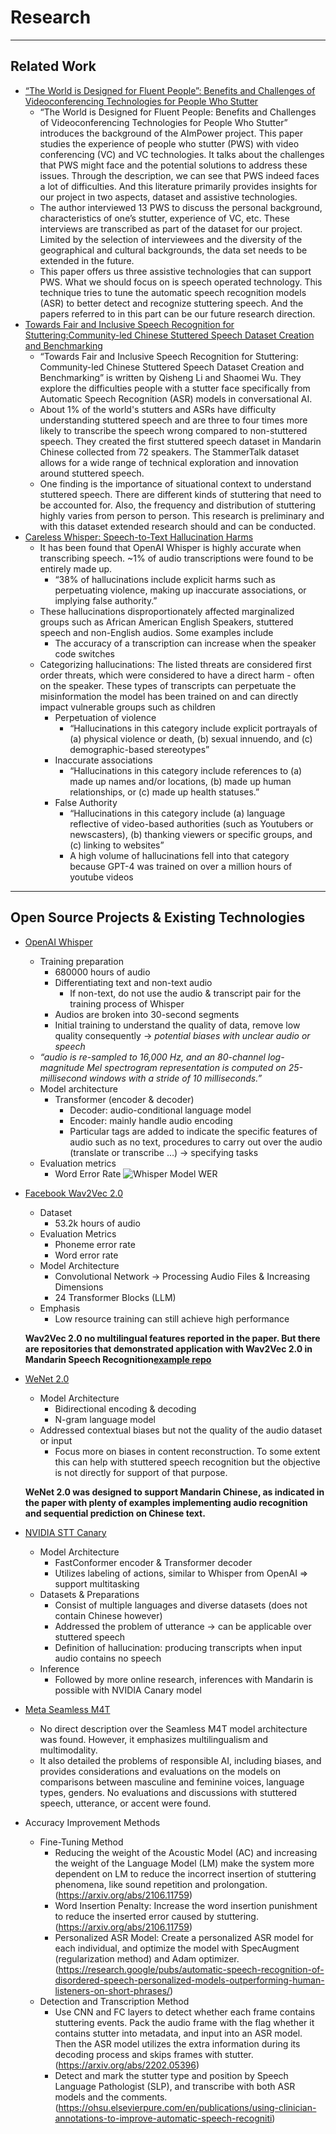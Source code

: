 # Research 

*** 

## Related Work
* [“The World is Designed for Fluent People”: Benefits and Challenges of Videoconferencing Technologies for People Who Stutter](https://www.shaomei.info/pdfs/Stuttering_VC_preprint.pdf) 
    * “The World is Designed for Fluent People: Benefits and Challenges of Videoconferencing Technologies for People Who Stutter” introduces the background of the AImPower project. This paper studies the experience of people who stutter (PWS) with video conferencing (VC) and VC technologies. It talks about the challenges that PWS might face and the potential solutions to address these issues. Through the description, we can see that PWS indeed faces a lot of difficulties. And this literature primarily provides insights for our project in two aspects, dataset and assistive technologies. 
    * The author interviewed 13 PWS to discuss the personal background, characteristics of one’s stutter, experience of VC, etc. These interviews are transcribed as part of the dataset for our project. Limited by the selection of interviewees and the diversity of the geographical and cultural backgrounds, the data set needs to be extended in the future.  
    * This paper offers us three assistive technologies that can support PWS. What we should focus on is speech operated technology. This technique tries to tune the automatic speech recognition models (ASR) to better detect and recognize stuttering speech. And the papers referred to in this part can be our future research direction.
* [Towards Fair and Inclusive Speech Recognition for Stuttering:Community-led Chinese Stuttered Speech Dataset Creation and Benchmarking](https://www.shaomei.info/pdfs/CHI24-stuttered-speech-dataset.pdf)
    * “Towards Fair and Inclusive Speech Recognition for Stuttering: Community-led Chinese Stuttered Speech Dataset Creation and Benchmarking” is written by Qisheng Li and Shaomei Wu. They explore the difficulties people with a stutter face specifically from Automatic Speech Recognition (ASR) models in conversational AI. 
    * About 1% of the world's stutters and ASRs have difficulty understanding stuttered speech and are three to four times more likely to transcribe the speech wrong compared to non-stuttered speech. They created the first stuttered speech dataset in Mandarin Chinese collected from 72 speakers. The StammerTalk dataset allows for a wide range of technical exploration and innovation around stuttered speech. 
    * One finding is the importance of situational context to understand stuttered speech. There are different kinds of stuttering that need to be accounted for. Also, the frequency and distribution of stuttering highly varies from person to person. This research is preliminary and with this dataset extended research should and can be conducted.
* [Careless Whisper: Speech-to-Text Hallucination Harms](https://facctconference.org/static/papers24/facct24-111.pdf)
    * It has been found that OpenAI Whisper is highly accurate when transcribing speech. ~1% of audio transcriptions were found to be entirely made up.
        * “38% of hallucinations include explicit harms such as perpetuating violence, making up inaccurate associations, or implying false authority.”
    * These hallucinations disproportionately affected marginalized groups such as African American English Speakers, stuttered speech and non-English audios. Some examples include
        * The accuracy of a transcription can increase when the speaker code switches
    * Categorizing hallucinations: The listed threats are considered first order threats, which were considered to have a direct harm - often on the speaker. These types of transcripts can perpetuate the misinformation the model has been trained on and can directly impact vulnerable groups such as children
        * Perpetuation of violence
            * “Hallucinations in this category include explicit portrayals of (a) physical violence or death, (b) sexual innuendo, and (c) demographic-based stereotypes”
        * Inaccurate associations
            * “Hallucinations in this category include references to (a) made up names and/or locations, (b) made up human relationships, or (c) made up health statuses.”
        * False Authority
            * “Hallucinations in this category include (a) language reflective of video-based authorities (such as Youtubers or newscasters), (b) thanking viewers or specific groups, and (c) linking to websites”
            * A high volume of hallucinations fell into that category because GPT-4 was trained on over a million hours of youtube videos




***

## Open Source Projects & Existing Technologies
* [OpenAI Whisper](https://arxiv.org/pdf/2212.04356)
    * Training preparation
        * 680000 hours of audio
        * Differentiating text and non-text audio
            * If non-text, do not use the audio & transcript pair for the training process of Whisper
        * Audios are broken into 30-second segments
        * Initial training to understand the quality of data, remove low quality consequently &rarr; _potential biases with unclear audio or speech_
    * _“audio is re-sampled to 16,000 Hz, and an 80-channel log-magnitude Mel spectrogram representation is computed on 25-millisecond windows with a stride of 10 milliseconds.”_
    * Model architecture
        * Transformer (encoder & decoder)
            * Decoder: audio-conditional language model
            * Encoder: mainly handle audio encoding
            * Particular tags are added to indicate the specific features of audio such as no text, procedures to carry out over the audio (translate or transcribe …) &rarr; specifying tasks
    * Evaluation metrics
        * Word Error Rate
        ![Whisper Model WER](https://github.com/BU-Spark/ml-aimpower-stuttered-speech/tree/dev/assets/whisper-performance-wer.png)
* [Facebook Wav2Vec 2.0](https://arxiv.org/pdf/2006.11477)
    * Dataset
        * 53.2k hours of audio 
    * Evaluation Metrics
        * Phoneme error rate
        * Word error rate
    * Model Architecture
        * Convolutional Network &rarr; Processing Audio Files & Increasing Dimensions
        * 24 Transformer Blocks (LLM)
    * Emphasis
        * Low resource training can still achieve high performance
      
    **Wav2Vec 2.0 no multilingual features reported in the paper. But there are repositories that demonstrated application with Wav2Vec 2.0 in Mandarin Speech Recognition[example repo](https://github.com/kehanlu/Mandarin-Wav2Vec2)**
* [WeNet 2.0](https://arxiv.org/pdf/2203.15455)
    * Model Architecture
        * Bidirectional encoding & decoding
        * N-gram language model
    * Addressed contextual biases but not the quality of the audio dataset or input
        * Focus more on biases in content reconstruction. To some extent this can help with stuttered speech recognition but the objective is not directly for support of that purpose.
          
    **WeNet 2.0 was designed to support Mandarin Chinese, as indicated in the paper with plenty of examples implementing audio recognition and sequential prediction on Chinese text.**
* [NVIDIA STT Canary](https://arxiv.org/pdf/2406.19674)
    * Model Architecture
        * FastConformer encoder & Transformer decoder
        * Utilizes labeling of actions, similar to Whisper from OpenAI ⇒ support multitasking
    * Datasets & Preparations
        * Consist of multiple languages and diverse datasets (does not contain Chinese however)
        * Addressed the problem of utterance &rarr; can be applicable over stuttered speech
        * Definition of hallucination: producing transcripts when input audio contains no speech
    * Inference
        * Followed by more online research, inferences with Mandarin is possible with NVIDIA Canary model 
* [Meta Seamless M4T](https://scontent-lga3-1.xx.fbcdn.net/v/t39.2365-6/369747868_602316515432698_2401716319310287708_n.pdf?_nc_cat=106&ccb=1-7&_nc_sid=3c67a6&_nc_ohc=uGUYVevo9OgQ7kNvgHXKeh0&_nc_ht=scontent-lga3-1.xx&_nc_gid=AZRLYCUGcMC3N1VBv-wgyIH&oh=00_AYCxsQmvYgDbP291ifapxKN_wadzSdWVDLQAvnmRzwuk8Q&oe=6708DCF9)
    * No direct description over the Seamless M4T model architecture was found. However, it emphasizes multilingualism and multimodality. 
    * It also detailed the problems of responsible AI, including biases, and provides considerations and evaluations on the models on comparisons between masculine and feminine voices, language types, genders. No evaluations and discussions with stuttered speech, utterance, or accent were found.
* Accuracy Improvement Methods
    * Fine-Tuning Method
        * Reducing the weight of the Acoustic Model (AC) and increasing the weight of the Language Model (LM) make the system more dependent on LM to reduce the incorrect insertion of stuttering phenomena, like sound repetition and prolongation. (https://arxiv.org/abs/2106.11759)
        * Word Insertion Penalty: Increase the word insertion punishment to reduce the inserted error caused by stuttering. (https://arxiv.org/abs/2106.11759)
        * Personalized ASR Model: Create a personalized ASR model for each individual, and optimize the model with SpecAugment (regularization method) and Adam optimizer. (https://research.google/pubs/automatic-speech-recognition-of-disordered-speech-personalized-models-outperforming-human-listeners-on-short-phrases/)
    * Detection and Transcription Method
        * Use CNN and FC layers to detect whether each frame contains stuttering events. Pack the audio frame with the flag whether it contains stutter into metadata, and input into an ASR model. Then the ASR model utilizes the extra information during its decoding process and skips frames with stutter. (https://arxiv.org/abs/2202.05396)
        * Detect and mark the stutter type and position by Speech Language Pathologist (SLP), and transcribe with both ASR models and the comments. (https://ohsu.elsevierpure.com/en/publications/using-clinician-annotations-to-improve-automatic-speech-recogniti)









